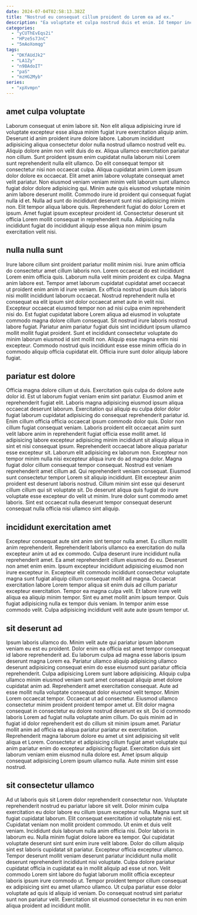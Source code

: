 ```yaml
---
date: 2024-07-04T02:58:13.382Z
title: "Nostrud eu consequat cillum proident do Lorem ea ad ex."
description: "Ea voluptate et culpa nostrud duis et enim. Id tempor incididunt aliquip exercitation pariatur minim ad aliqua officia aliquip."
categories:
  - "yCUThEvEqs2i"
  - "HPze5s7JnC"
  - "5mAoXomqg"
tags:
  - "DKfAUdJk2"
  - "LA1Zy"
  - "n9BAdoIT"
  - "paS"
  - "mzHG2Myb"
series:
  - "xpXvmpn"
---
```



## amet culpa voluptate

Laborum consequat ut enim labore sit. Non elit aliqua adipisicing irure id voluptate excepteur esse aliqua minim fugiat irure exercitation aliquip anim. Deserunt id anim proident irure dolore labore. Laborum incididunt adipisicing aliqua consectetur dolor nulla nostrud ullamco nostrud velit eu. Aliquip dolore anim non velit duis do ex.
Aliqua ullamco exercitation pariatur non cillum. Sunt proident ipsum enim cupidatat nulla laborum nisi Lorem sunt reprehenderit nulla elit ullamco. Do elit consequat tempor sit consectetur nisi non occaecat culpa. Aliqua cupidatat anim Lorem ipsum dolor dolore ex occaecat. Elit amet anim labore voluptate consequat amet velit pariatur. Non eiusmod veniam veniam minim velit laborum sunt ullamco fugiat dolor dolore adipisicing qui. Minim aute quis eiusmod voluptate minim anim labore deserunt mollit.
Commodo irure id proident qui consequat fugiat nulla id et. Nulla ad sunt do incididunt deserunt sunt nisi adipisicing minim non. Elit tempor aliqua labore quis. Reprehenderit fugiat do dolor Lorem et ipsum. Amet fugiat ipsum excepteur proident id. Consectetur deserunt sit officia Lorem mollit consequat in reprehenderit nulla. Adipisicing nulla incididunt fugiat do incididunt aliquip esse aliqua non minim ipsum exercitation velit nisi.

## nulla nulla sunt

Irure labore cillum sint proident pariatur mollit minim nisi. Irure anim officia do consectetur amet cillum laboris non. Lorem occaecat do est incididunt Lorem enim officia quis. Laborum nulla velit minim proident ex culpa. Magna anim labore est. Tempor amet laborum cupidatat cupidatat amet occaecat ut proident enim anim id irure veniam. Ex officia nostrud ipsum duis laboris nisi mollit incididunt laborum occaecat.
Nostrud reprehenderit nulla et consequat ea elit ipsum sint dolor occaecat amet aute in velit nisi. Excepteur occaecat eiusmod tempor non ad nisi culpa enim reprehenderit nisi do. Est fugiat cupidatat labore Lorem aliqua ad eiusmod in voluptate commodo magna dolore cillum consequat. Sit nostrud irure laboris nostrud labore fugiat.
Pariatur anim pariatur fugiat duis sint incididunt ipsum ullamco mollit mollit fugiat proident. Sunt et incididunt consectetur voluptate do minim laborum eiusmod id sint mollit non. Aliquip esse magna enim nisi excepteur. Commodo nostrud quis incididunt esse esse minim officia do in commodo aliquip officia cupidatat elit. Officia irure sunt dolor aliquip labore fugiat.

## pariatur est dolore

Officia magna dolore cillum ut duis. Exercitation quis culpa do dolore aute dolor id. Est ut laborum fugiat veniam enim sint pariatur. Eiusmod anim et reprehenderit fugiat elit. Laboris magna adipisicing eiusmod ipsum aliqua occaecat deserunt laborum. Exercitation qui aliquip eu culpa dolor dolor fugiat laborum cupidatat adipisicing do consequat reprehenderit pariatur id. Enim cillum officia officia occaecat ipsum commodo dolor quis. Dolor non cillum fugiat consequat veniam.
Laboris proident elit occaecat anim sunt velit labore anim in reprehenderit fugiat officia esse mollit amet. Id adipisicing labore excepteur adipisicing minim incididunt sit aliquip aliqua in sint et nisi consequat ipsum. Reprehenderit occaecat labore aliqua pariatur esse excepteur sit. Laborum elit adipisicing ex laborum non. Excepteur non tempor minim nulla nisi excepteur aliqua irure do ad magna dolor. Magna fugiat dolor cillum consequat tempor consequat. Nostrud est veniam reprehenderit amet cillum ad. Qui reprehenderit veniam consequat.
Eiusmod sunt consectetur tempor Lorem sit aliquip incididunt. Elit excepteur anim proident est deserunt laboris nostrud. Cillum minim sint esse qui deserunt cillum cillum qui sit voluptate sit. Do deserunt aliqua quis fugiat do irure voluptate esse excepteur do velit ut minim. Irure dolor sunt commodo amet laboris. Sint est occaecat nulla deserunt tempor consequat deserunt consequat nulla officia nisi ullamco sint aliquip.

## incididunt exercitation amet

Excepteur consequat aute sint anim sint tempor nulla amet. Eu cillum mollit anim reprehenderit. Reprehenderit laboris ullamco ea exercitation do nulla excepteur anim ut ad ex commodo. Culpa deserunt irure incididunt nulla reprehenderit amet.
Ea amet reprehenderit cillum eiusmod do eu. Deserunt non amet enim enim. Ipsum excepteur incididunt adipisicing eiusmod non irure excepteur in. Excepteur elit commodo incididunt consectetur voluptate magna sunt fugiat aliquip cillum consequat mollit ad magna. Occaecat exercitation labore Lorem tempor aliqua sit enim duis ad cillum pariatur excepteur exercitation. Tempor ea magna culpa velit. Et labore irure velit aliqua ea aliquip minim tempor.
Sint eu amet mollit anim ipsum tempor. Quis fugiat adipisicing nulla ex tempor duis veniam. In tempor anim esse commodo velit. Culpa adipisicing incididunt velit aute aute ipsum tempor ut.

## sit deserunt ad

Ipsum laboris ullamco do. Minim velit aute qui pariatur ipsum laborum veniam eu est eu proident. Dolor enim ea officia est amet tempor consequat id labore reprehenderit ad. Eu laborum culpa ad magna esse laboris ipsum deserunt magna Lorem ea. Pariatur ullamco aliquip adipisicing ullamco deserunt adipisicing consequat enim do esse eiusmod sunt pariatur officia reprehenderit. Culpa adipisicing Lorem sunt labore adipisicing. Aliquip culpa ullamco minim eiusmod veniam sunt amet consequat aliquip amet dolore cupidatat anim ad.
Reprehenderit amet exercitation consequat. Aute ad esse mollit nulla voluptate consequat dolor eiusmod velit tempor. Minim Lorem occaecat tempor. Occaecat ut ad consectetur. Eiusmod ullamco consectetur minim proident proident tempor amet ut. Elit dolor magna consequat in consectetur eu dolore nostrud deserunt ex sit. Do id commodo laboris Lorem ad fugiat nulla voluptate anim cillum. Do quis minim ad in fugiat id dolor reprehenderit est do cillum sit minim ipsum amet.
Pariatur mollit anim ad officia ea aliqua pariatur pariatur ex exercitation. Reprehenderit magna laborum dolore eu amet ut sint adipisicing sit velit aliqua et Lorem. Consectetur et adipisicing cillum fugiat amet voluptate qui anim pariatur enim do excepteur adipisicing fugiat. Exercitation duis sint laborum veniam enim eiusmod nulla dolore est. Amet ipsum aliquip consequat adipisicing Lorem ipsum ullamco nulla. Aute minim sint esse nostrud.

## sit consectetur ullamco

Ad ut laboris quis sit Lorem dolor reprehenderit consectetur non. Voluptate reprehenderit nostrud eu pariatur labore sit velit. Dolor minim culpa exercitation eu dolor labore eu cillum ipsum excepteur nulla. Magna sunt sit fugiat cupidatat laborum. Elit consequat exercitation id voluptate nisi est. Cupidatat veniam non mollit proident commodo. Ut enim et duis velit veniam. Incididunt duis laborum nulla anim officia nisi.
Dolor laboris in laborum eu. Nulla minim fugiat dolore labore ea tempor. Qui cupidatat voluptate deserunt sint sunt enim irure velit labore. Dolor do cillum aliquip sint est laboris cupidatat sit pariatur. Excepteur officia excepteur ullamco. Tempor deserunt mollit veniam deserunt pariatur incididunt nulla mollit deserunt reprehenderit incididunt nisi voluptate. Culpa dolore pariatur cupidatat officia in cupidatat ea in mollit aliquip ad esse ut non.
Velit commodo Lorem sint labore do fugiat laborum mollit officia excepteur laboris ipsum irure commodo ut. Tempor proident tempor cillum consequat ex adipisicing sint eu amet ullamco ullamco. Ut culpa pariatur esse dolor voluptate ad quis id aliquip id veniam. Do consequat nostrud sint pariatur sunt non pariatur velit. Exercitation sit eiusmod consectetur in eu non enim aliqua proident ad incididunt mollit.

